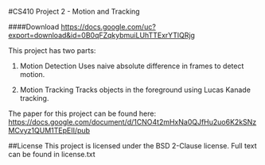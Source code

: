 #CS410 Project 2 - Motion and Tracking

####Download
https://docs.google.com/uc?export=download&id=0B0qFZqkybmuiLUhTTExrYTlQRjg

This project has two parts:

1. Motion Detection
Uses naive absolute difference in frames to detect motion.

2. Motion Tracking
Tracks objects in the foreground using Lucas Kanade tracking.

The paper for this project can be found here: 
https://docs.google.com/document/d/1CNO4t2mHxNa0QJfHu2uo6K2kSNzMCvyz1QUM1TEpEII/pub

##License
This project is licensed under the BSD 2-Clause license. Full text can be found in license.txt 

